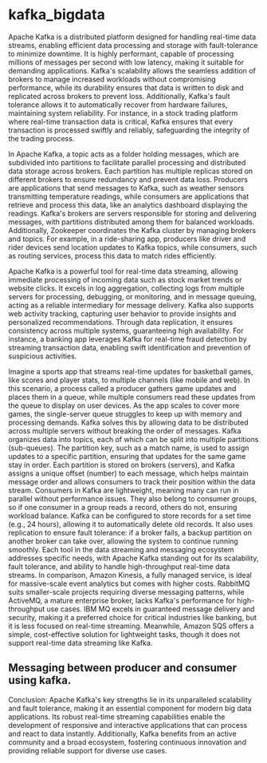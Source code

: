 # kafka_bigdata

Apache Kafka is a distributed platform designed for handling real-time data streams, enabling efficient data processing and storage with fault-tolerance to minimize downtime. It is highly performant, capable of processing millions of messages per second with low latency, making it suitable for demanding applications. Kafka's scalability allows the seamless addition of brokers to manage increased workloads without compromising performance, while its durability ensures that data is written to disk and replicated across brokers to prevent loss. Additionally, Kafka's fault tolerance allows it to automatically recover from hardware failures, maintaining system reliability. For instance, in a stock trading platform where real-time transaction data is critical, Kafka ensures that every transaction is processed swiftly and reliably, safeguarding the integrity of the trading process.

In Apache Kafka, a topic acts as a folder holding messages, which are subdivided into partitions to facilitate parallel processing and distributed data storage across brokers. Each partition has multiple replicas stored on different brokers to ensure redundancy and prevent data loss. Producers are applications that send messages to Kafka, such as weather sensors transmitting temperature readings, while consumers are applications that retrieve and process this data, like an analytics dashboard displaying the readings. Kafka's brokers are servers responsible for storing and delivering messages, with partitions distributed among them for balanced workloads. Additionally, Zookeeper coordinates the Kafka cluster by managing brokers and topics. For example, in a ride-sharing app, producers like driver and rider devices send location updates to Kafka topics, while consumers, such as routing services, process this data to match rides efficiently.

Apache Kafka is a powerful tool for real-time data streaming, allowing immediate processing of incoming data such as stock market trends or website clicks. It excels in log aggregation, collecting logs from multiple servers for processing, debugging, or monitoring, and in message queuing, acting as a reliable intermediary for message delivery. Kafka also supports web activity tracking, capturing user behavior to provide insights and personalized recommendations. Through data replication, it ensures consistency across multiple systems, guaranteeing high availability. For instance, a banking app leverages Kafka for real-time fraud detection by streaming transaction data, enabling swift identification and prevention of suspicious activities.

Imagine a sports app that streams real-time updates for basketball games, like scores and player stats, to multiple channels (like mobile and web). In this scenario, a process called a producer gathers game updates and places them in a queue, while multiple consumers read these updates from the queue to display on user devices.
As the app scales to cover more games, the single-server queue struggles to keep up with memory and processing demands. Kafka solves this by allowing data to be distributed across multiple servers without breaking the order of messages. Kafka organizes data into topics, each of which can be split into multiple partitions (sub-queues). The partition key, such as a match name, is used to assign updates to a specific partition, ensuring that updates for the same game stay in order.
Each partition is stored on brokers (servers), and Kafka assigns a unique offset (number) to each message, which helps maintain message order and allows consumers to track their position within the data stream. Consumers in Kafka are lightweight, meaning many can run in parallel without performance issues. They also belong to consumer groups, so if one consumer in a group reads a record, others do not, ensuring workload balance.
Kafka can be configured to store records for a set time (e.g., 24 hours), allowing it to automatically delete old records. It also uses replication to ensure fault tolerance: if a broker fails, a backup partition on another broker can take over, allowing the system to continue running smoothly.
Each tool in the data streaming and messaging ecosystem addresses specific needs, with Apache Kafka standing out for its scalability, fault tolerance, and ability to handle high-throughput real-time data streams. In comparison, Amazon Kinesis, a fully managed service, is ideal for massive-scale event analytics but comes with higher costs. RabbitMQ suits smaller-scale projects requiring diverse messaging patterns, while ActiveMQ, a mature enterprise broker, lacks Kafka's performance for high-throughput use cases. IBM MQ excels in guaranteed message delivery and security, making it a preferred choice for critical industries like banking, but it is less focused on real-time streaming. Meanwhile, Amazon SQS offers a simple, cost-effective solution for lightweight tasks, though it does not support real-time data streaming like Kafka.

## Messaging between producer and consumer using kafka.



Conclusion: Apache Kafka's key strengths lie in its unparalleled scalability and fault tolerance, making it an essential component for modern big data applications. Its robust real-time streaming capabilities enable the development of responsive and interactive applications that can process and react to data instantly. Additionally, Kafka benefits from an active community and a broad ecosystem, fostering continuous innovation and providing reliable support for diverse use cases.
